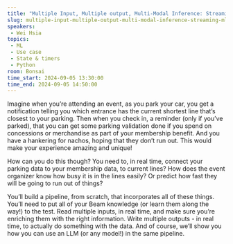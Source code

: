 ```yaml
---
title: "Multiple Input, Multiple output, Multi-Modal Inference: Streaming ML with Dataflow"
slug: multiple-input-multiple-output-multi-modal-inference-streaming-ml-with-dataflow
speakers:
 - Wei Hsia
topics:
 - ML
 - Use case
 - State & timers
 - Python
room: Bonsai
time_start: 2024-09-05 13:30:00
time_end: 2024-09-05 14:50:00
---
```


Imagine when you’re attending an event, as you park your car, you get a notification telling you which entrance has the current shortest line that’s closest to your parking. Then when you check in, a reminder (only if you’ve parked), that you can get some parking validation done if you spend on concessions or merchandise as part of your membership benefit. And you have a hankering for nachos, hoping that they don’t run out. This would make your experience amazing and unique! 

How can you do this though? You need to, in real time, connect your parking data to your membership data, to current lines? How does the event organizer know how busy it is in the lines easily? Or predict how fast they will be going to run out of things? 

You’ll build a pipeline, from scratch, that incorporates all of these things. You’ll need to put all of your Beam knowledge (or learn them along the way!) to the test. Read multiple inputs, in real time, and make sure you’re enriching them with the right information. Write multiple outputs - in real time, to actually do something with the data. And of course, we’ll show you how you can use an LLM (or any model!) in the same pipeline.